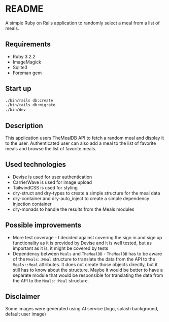 # README

A simple Ruby on Rails application to randomly select a meal from a list of meals.

## Requirements

* Ruby 3.2.2
* ImageMagick
* Sqlite3
* Foreman gem

## Start up

```bash
./bin/rails db:create
./bin/rails db:migrate
./bin/dev
```

## Description

This application users TheMealDB API to fetch a random meal and display it to the user. 
Authenticated user can also add a meal to the list of favorite meals and browse the list of favorite meals.

## Used technologies

* Devise is used for user authentication 
* CarrierWave is used for image upload
* TailwindCSS is used for styling
* dry-struct and dry-types to create a simple structure for the meal data
* dry-container and dry-auto_inject to create a simple dependency injection container
* dry-monads to handle the results from the Meals modules

## Possible improvements

* More test coverage - I decided against covering the sign in and sign up functionality as it is provided by Devise and 
it is well tested, but as important as it is, it might be covered by tests
* Dependency between `Meals` and `TheMealDB` - `TheMealDB` has to be aware of the `Meals::Meal` structure to translate
the data from the API to the `Meals::Meal` attributes. It does not create those objects directly, but it still has to
know about the structure. Maybe it would be better to have a separate module that would be responsible for translating
the data from the API to the `Meals::Meal` structure.

## Disclaimer

Some images were generated using AI service (logo, splash background, default user image)
